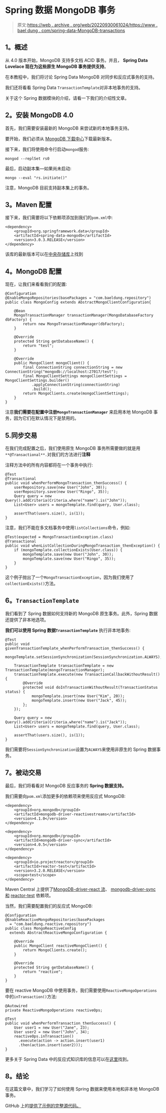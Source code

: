 # Spring 数据 MongoDB 事务

> 原文:[https://web . archive . org/web/20220930061024/https://www . bael dung . com/spring-data-MongoDB-transactions](https://web.archive.org/web/20220930061024/https://www.baeldung.com/spring-data-mongodb-transactions)

## **1。概述**

从 4.0 版本开始，MongoDB 支持多文档 ACID 事务。并且， **Spring Data Lovelace 现在为这些原生 MongoDB 事务提供支持**。

在本教程中，我们将讨论 Spring Data MongoDB 对同步和反应式事务的支持。

我们还将看看 Spring Data `TransactionTemplate`对非本地事务的支持。

关于这个 Spring 数据模块的介绍，请看一下我们的介绍性文章。

## **2。安装 MongoDB 4.0**

首先，我们需要安装最新的 MongoDB 来尝试新的本地事务支持。

要开始，我们必须从 [MongoDB 下载中心](https://web.archive.org/web/20221012162640/https://www.mongodb.com/download-center?initial=true#atlas)下载最新版本。

接下来，我们将使用命令行启动`mongod`服务:

```
mongod --replSet rs0
```

最后，启动副本集—如果尚未启动:

```
mongo --eval "rs.initiate()"
```

注意，MongoDB 目前支持副本集上的事务。

## **3。Maven 配置**

接下来，我们需要将以下依赖项添加到我们的`pom.xml`中:

```
<dependency>
    <groupId>org.springframework.data</groupId>
    <artifactId>spring-data-mongodb</artifactId>
    <version>3.0.3.RELEASE</version>
</dependency>
```

该库的最新版本可以在[中央存储库](https://web.archive.org/web/20221012162640/https://search.maven.org/search?q=g:org.springframework.data%20AND%20a:spring-data-mongodb)上找到

## **4。MongoDB 配置**

现在，让我们来看看我们的配置:

```
@Configuration
@EnableMongoRepositories(basePackages = "com.baeldung.repository")
public class MongoConfig extends AbstractMongoClientConfiguration{

    @Bean
    MongoTransactionManager transactionManager(MongoDatabaseFactory dbFactory) {
        return new MongoTransactionManager(dbFactory);
    }

    @Override
    protected String getDatabaseName() {
        return "test";
    }

    @Override
    public MongoClient mongoClient() {
        final ConnectionString connectionString = new ConnectionString("mongodb://localhost:27017/test");
        final MongoClientSettings mongoClientSettings = MongoClientSettings.builder()
            .applyConnectionString(connectionString)
            .build();
        return MongoClients.create(mongoClientSettings);
    }
}
```

注意**我们需要在配置中注册`MongoTransactionManager`** 来启用本地 MongoDB 事务，因为它们在默认情况下是禁用的。

## 5.同步交易

在我们完成配置之后，我们使用原生 MongoDB 事务所需要做的就是用 `**@Transactional**.`对我们的方法进行**注释**

注释方法中的所有内容都将在一个事务中执行:

```
@Test
@Transactional
public void whenPerformMongoTransaction_thenSuccess() {
    userRepository.save(new User("John", 30));
    userRepository.save(new User("Ringo", 35));
    Query query = new Query().addCriteria(Criteria.where("name").is("John"));
    List<User> users = mongoTemplate.find(query, User.class);

    assertThat(users.size(), is(1));
}
```

注意，我们不能在多文档事务中使用`listCollections`命令，例如:

```
@Test(expected = MongoTransactionException.class)
@Transactional
public void whenListCollectionDuringMongoTransaction_thenException() {
    if (mongoTemplate.collectionExists(User.class)) {
        mongoTemplate.save(new User("John", 30));
        mongoTemplate.save(new User("Ringo", 35));
    }
}
```

这个例子抛出了一个`MongoTransactionException`，因为我们使用了`collectionExists()`方法。

## **6。`TransactionTemplate`**

我们看到了 Spring 数据如何支持新的 MongoDB 原生事务。此外，Spring 数据还提供了非本地选项。

**我们可以使用 Spring 数据`TransactionTemplate`** 执行非本地事务:

```
@Test
public void givenTransactionTemplate_whenPerformTransaction_thenSuccess() {
    mongoTemplate.setSessionSynchronization(SessionSynchronization.ALWAYS);                                     

    TransactionTemplate transactionTemplate = new TransactionTemplate(mongoTransactionManager);
    transactionTemplate.execute(new TransactionCallbackWithoutResult() {
        @Override
        protected void doInTransactionWithoutResult(TransactionStatus status) {
            mongoTemplate.insert(new User("Kim", 20));
            mongoTemplate.insert(new User("Jack", 45));
        };
    });

    Query query = new Query().addCriteria(Criteria.where("name").is("Jack")); 
    List<User> users = mongoTemplate.find(query, User.class);

    assertThat(users.size(), is(1));
}
```

我们需要将`SessionSynchronization`设置为`ALWAYS`来使用非原生的 Spring 数据事务。

## **7。被动交易**

最后，我们将看看对 MongoDB 反应事务的 **Spring 数据支持。**

我们需要向`pom.xml`添加更多的依赖项来使用反应式 MongoDB:

```
<dependency>
    <groupId>org.mongodb</groupId>
    <artifactId>mongodb-driver-reactivestreams</artifactId>
    <version>4.1.0</version>
</dependency>

<dependency>
    <groupId>org.mongodb</groupId>
    <artifactId>mongodb-driver-sync</artifactId>
    <version>4.0.5</version>
</dependency>

<dependency>
    <groupId>io.projectreactor</groupId>
    <artifactId>reactor-test</artifactId>
    <version>3.2.0.RELEASE</version>
    <scope>test</scope>
</dependency>
```

Maven Central 上提供了[MongoDB-driver-react 流](https://web.archive.org/web/20221012162640/https://search.maven.org/search?q=mongodb-driver-reactivestreams)、 [mongodb-driver-sync 和](https://web.archive.org/web/20221012162640/https://search.maven.org/search?q=mongodb-driver-sync) [reactor-test](https://web.archive.org/web/20221012162640/https://search.maven.org/search?q=a:reactor-test%20AND%20g:io.projectreactor) 依赖项。

当然，我们需要配置我们的反应式 MongoDB:

```
@Configuration
@EnableReactiveMongoRepositories(basePackages 
  = "com.baeldung.reactive.repository")
public class MongoReactiveConfig 
  extends AbstractReactiveMongoConfiguration {

    @Override
    public MongoClient reactiveMongoClient() {
        return MongoClients.create();
    }

    @Override
    protected String getDatabaseName() {
        return "reactive";
    }
}
```

要在 reactive MongoDB 中使用事务，我们需要使用`ReactiveMongoOperations`中的`inTransaction()`方法:

```
@Autowired
private ReactiveMongoOperations reactiveOps;

@Test
public void whenPerformTransaction_thenSuccess() {
    User user1 = new User("Jane", 23);
    User user2 = new User("John", 34);
    reactiveOps.inTransaction()
      .execute(action -> action.insert(user1)
      .then(action.insert(user2)));
}
```

更多关于 Spring Data 中的反应式知识库的信息可以在[这里](/web/20221012162640/https://www.baeldung.com/spring-data-mongodb-reactive)找到。

## **8。结论**

在这篇文章中，我们学习了如何使用 Spring 数据来使用本地和非本地 MongoDB 事务。

GitHub 上的[提供了示例的完整源代码。](https://web.archive.org/web/20221012162640/https://github.com/eugenp/tutorials/tree/master/persistence-modules/spring-data-mongodb)